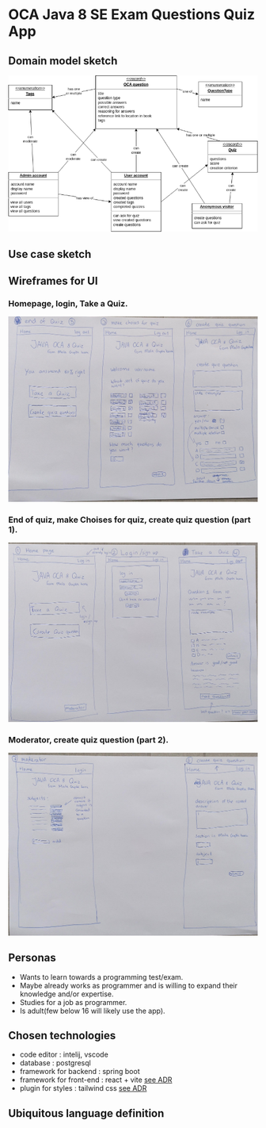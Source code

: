 # OCA Java 8 SE Exam Questions Quiz App

## Domain model sketch

![domain model sketch](domain_model_sketch.png)

## Use case sketch

## Wireframes for UI

### Homepage, login, Take a Quiz.

![wirefram part one](Wireframe_part1.jpg)

### End of quiz, make Choises for quiz, create quiz question (part 1).

![wirefram part two](Wireframe_part2.jpg)

### Moderator, create quiz question (part 2).

![wirefram part three](Wireframe_part3.jpg)

## Personas

- Wants to learn towards a programming test/exam.
- Maybe already works as programmer and is willing to expand their knowledge and/or expertise.
- Studies for a job as programmer.
- Is adult(few below 16 will likely use the app).

## Chosen technologies

- code editor : intelij, vscode
- database : postgresql
- framework for backend : spring boot
- framework for front-end : react + vite [see ADR](adr_vite_v1.md)
- plugin for styles : tailwind css [see ADR](adr_tailwind_v1.md)

## Ubiquitous language definition
